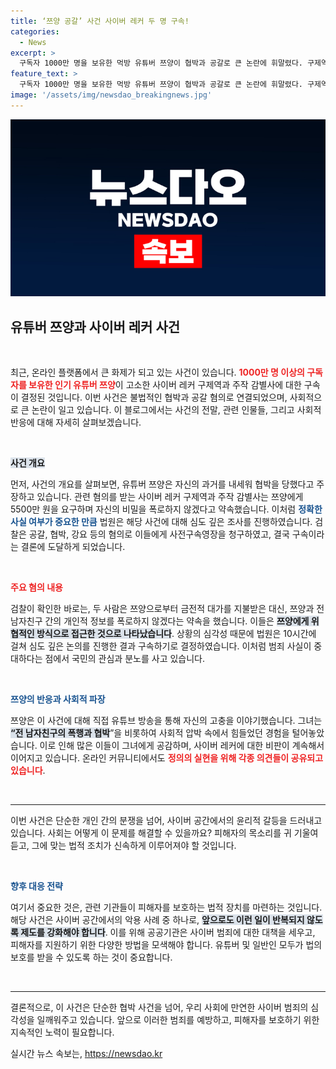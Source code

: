 ```yaml
---
title: ‘쯔양 공갈’ 사건 사이버 레커 두 명 구속!
categories:
  - News
excerpt: >
  구독자 1000만 명을 보유한 먹방 유튜버 쯔양이 협박과 공갈로 큰 논란에 휘말렸다. 구제역과 주작 감별사가 구속되며 사건의 파장이 커지고 있으며, 비난 여론이 들끓고 있다.
feature_text: >
  구독자 1000만 명을 보유한 먹방 유튜버 쯔양이 협박과 공갈로 큰 논란에 휘말렸다. 구제역과 주작 감별사가 구속되며 사건의 파장이 커지고 있으며, 비난 여론이 들끓고 있다.
image: '/assets/img/newsdao_breakingnews.jpg'
---
```


<p><img src="/assets/img/newsdao_breakingnews.jpg" alt="ranknews 속보" /></p>

<h2 data-ke-size="size26">유튜버 쯔양과 사이버 레커 사건</h2>

<p data-ke-size="size16">&nbsp;</p>

<p>최근, 온라인 플랫폼에서 큰 화제가 되고 있는 사건이 있습니다. <b><span style="color: #ee2323;">1000만 명 이상의 구독자를 보유한 인기 유튜버 쯔양</span></b>이 고소한 사이버 레커 구제역과 주작 감별사에 대한 구속이 결정된 것입니다. 이번 사건은 불법적인 협박과 공갈 혐의로 연결되었으며, 사회적으로 큰 논란이 일고 있습니다. 이 블로그에서는 사건의 전말, 관련 인물들, 그리고 사회적 반응에 대해 자세히 살펴보겠습니다.</p>

<p data-ke-size="size16">&nbsp;</p>

<p><b><span style="background-color: #21538527;">사건 개요</span></b></p>

<p>먼저, 사건의 개요를 살펴보면, 유튜버 쯔양은 자신의 과거를 내세워 협박을 당했다고 주장하고 있습니다. 관련 혐의를 받는 사이버 레커 구제역과 주작 감별사는 쯔양에게 5500만 원을 요구하며 자신의 비밀을 폭로하지 않겠다고 약속했습니다. 이처럼 <b><span style="color: #1a5490;">정확한 사실 여부가 중요한 만큼</span></b> 법원은 해당 사건에 대해 심도 깊은 조사를 진행하였습니다. 검찰은 공갈, 협박, 강요 등의 혐의로 이들에게 사전구속영장을 청구하였고, 결국 구속이라는 결론에 도달하게 되었습니다.</p>

<p data-ke-size="size16">&nbsp;</p>

<p><b><span style="color: #ee2323;">주요 혐의 내용</span></b></p>

<p>검찰이 확인한 바로는, 두 사람은 쯔양으로부터 금전적 대가를 지불받은 대신, 쯔양과 전 남자친구 간의 개인적 정보를 폭로하지 않겠다는 약속을 했습니다. 이들은 <b><span style="background-color: #21538527;">쯔양에게 위협적인 방식으로 접근한 것으로 나타났습니다</span></b>. 상황의 심각성 때문에 법원은 10시간에 걸쳐 심도 깊은 논의를 진행한 결과 구속하기로 결정하였습니다. 이처럼 범죄 사실이 중대하다는 점에서 국민의 관심과 분노를 사고 있습니다.</p>

<p data-ke-size="size16">&nbsp;</p>

<p><b><span style="color: #1a5490;">쯔양의 반응과 사회적 파장</span></b></p>

<p>쯔양은 이 사건에 대해 직접 유튜브 방송을 통해 자신의 고충을 이야기했습니다. 그녀는 <b><span style="background-color: #21538527;">“전 남자친구의 폭행과 협박</span></b>”을 비롯하여 사회적 압박 속에서 힘들었던 경험을 털어놓았습니다. 이로 인해 많은 이들이 그녀에게 공감하며, 사이버 레커에 대한 비판이 계속해서 이어지고 있습니다. 온라인 커뮤니티에서도 <b><span style="color: #ee2323;">정의의 실현을 위해 각종 의견들이 공유되고 있습니다</span></b>.</p>

<p data-ke-size="size16">&nbsp;</p>

<hr />

<p data-ke-size="size16">이번 사건은 단순한 개인 간의 분쟁을 넘어, 사이버 공간에서의 윤리적 갈등을 드러내고 있습니다. 사회는 어떻게 이 문제를 해결할 수 있을까요? 피해자의 목소리를 귀 기울여 듣고, 그에 맞는 법적 조치가 신속하게 이루어져야 할 것입니다. </p>

<p data-ke-size="size16">&nbsp;</p> 

<p><b><span style="color: #1a5490;">향후 대응 전략</span></b></p>

<p>여기서 중요한 것은, 관련 기관들이 피해자를 보호하는 법적 장치를 마련하는 것입니다. 해당 사건은 사이버 공간에서의 악용 사례 중 하나로, <b><span style="background-color: #21538527;">앞으로도 이런 일이 반복되지 않도록 제도를 강화해야 합니다</span></b>. 이를 위해 공공기관은 사이버 범죄에 대한 대책을 세우고, 피해자를 지원하기 위한 다양한 방법을 모색해야 합니다. 유튜버 및 일반인 모두가 법의 보호를 받을 수 있도록 하는 것이 중요합니다.</p>

<p data-ke-size="size16">&nbsp;</p> 

<hr />

<p data-ke-size="size16">결론적으로, 이 사건은 단순한 협박 사건을 넘어, 우리 사회에 만연한 사이버 범죄의 심각성을 일깨워주고 있습니다. 앞으로 이러한 범죄를 예방하고, 피해자를 보호하기 위한 지속적인 노력이 필요합니다. </p>
실시간 뉴스 속보는, <a href="https://newsdao.kr" rel="dofollow">https://newsdao.kr</a>


